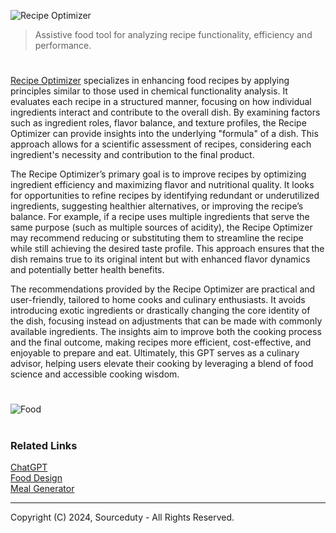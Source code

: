 ![Recipe Optimizer](https://github.com/user-attachments/assets/7b43aefb-94f7-4fb8-99d4-cf306a5f0e8a)

> Assistive food tool for analyzing recipe functionality, efficiency and performance.

#

[Recipe Optimizer](https://chatgpt.com/g/g-RBkBOAyNN-recipe-optimizer) specializes in enhancing food recipes by applying principles similar to those used in chemical functionality analysis. It evaluates each recipe in a structured manner, focusing on how individual ingredients interact and contribute to the overall dish. By examining factors such as ingredient roles, flavor balance, and texture profiles, the Recipe Optimizer can provide insights into the underlying "formula" of a dish. This approach allows for a scientific assessment of recipes, considering each ingredient's necessity and contribution to the final product.

The Recipe Optimizer’s primary goal is to improve recipes by optimizing ingredient efficiency and maximizing flavor and nutritional quality. It looks for opportunities to refine recipes by identifying redundant or underutilized ingredients, suggesting healthier alternatives, or improving the recipe’s balance. For example, if a recipe uses multiple ingredients that serve the same purpose (such as multiple sources of acidity), the Recipe Optimizer may recommend reducing or substituting them to streamline the recipe while still achieving the desired taste profile. This approach ensures that the dish remains true to its original intent but with enhanced flavor dynamics and potentially better health benefits.

The recommendations provided by the Recipe Optimizer are practical and user-friendly, tailored to home cooks and culinary enthusiasts. It avoids introducing exotic ingredients or drastically changing the core identity of the dish, focusing instead on adjustments that can be made with commonly available ingredients. The insights aim to improve both the cooking process and the final outcome, making recipes more efficient, cost-effective, and enjoyable to prepare and eat. Ultimately, this GPT serves as a culinary advisor, helping users elevate their cooking by leveraging a blend of food science and accessible cooking wisdom.

#

![Food](https://github.com/user-attachments/assets/dc0e9b01-be3c-4f1d-bf39-6894a781e4ba)

#
### Related Links

[ChatGPT](https://github.com/sourceduty/ChatGPT)
<br>
[Food Design](https://github.com/sourceduty/Food_Design)
<br>
[Meal Generator](https://github.com/sourceduty/Meal_Generator)

***
Copyright (C) 2024, Sourceduty - All Rights Reserved.
